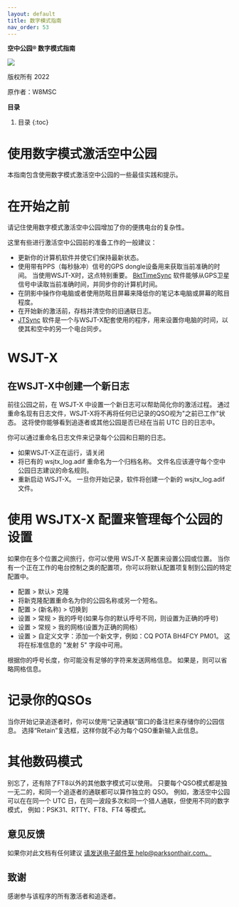 ```yaml
---
layout: default
title: 数字模式指南
nav_order: 53
---
```


**空中公园® 数字模式指南**

![](/assets/images/pota-256x256.png)

版权所有 2022

原作者：W8MSC


**目录**
1. 目录
{:toc}

# 使用数字模式激活空中公园

本指南包含使用数字模式激活空中公园的一些最佳实践和提示。


# 在开始之前

请记住使用数字模式激活空中公园增加了你的便携电台的复杂性。

这里有些进行激活空中公园前的准备工作的一般建议：

* 更新你的计算机软件并使它们保持最新状态。
* 使用带有PPS（每秒脉冲）信号的GPS dongle设备用来获取当前准确的时间。 当使用WSJT-X时，这点特别重要。 [BktTimeSync](https://www.maniaradio.it/en/bkttimesync.html) 软件能够从GPS卫星信号中读取当前准确时间，并同步你的计算机时间。
* 在阴影中操作你电脑或者使用防眩目屏幕来降低你的笔记本电脑或屏幕的眩目程度。
* 在开始新的激活前，存档并清空你的旧通联日志。
* [JTSync](http://www.dxshell.com/jtsync.html) 软件是一个与WSJT-X配套使用的程序，用来设置你电脑的时间，以使其和空中的另一个电台同步。


# WSJT-X

## 在WSJT-X中创建一个新日志

前往公园之前，在 WSJT-X 中设置一个新日志可以帮助简化你的激活过程。 通过重命名现有日志文件，WSJT-X将不再将任何已记录的QSO视为"之前已工作"状态。 这将使你能够看到追逐者或其他公园是否已经在当前 UTC 日的日志中。

你可以通过重命名日志文件来记录每个公园和日期的日志。

* 如果WSJT-X正在运行，请关闭
* 将已有的 wsjtx_log.adif 重命名为一个归档名称。 文件名应该遵守每个空中公园日志建议的命名规则。
* 重新启动 WSJT-X。 一旦你开始记录，软件将创建一个新的 wsjtx_log.adif 文件。


# 使用 WSJTX-X 配置来管理每个公园的设置

如果你在多个位置之间旅行，你可以使用 WSJT-X 配置来设置公园或位置。 当你有一个正在工作的电台控制之类的配置项，你可以将默认配置项复制到公园的特定配置中。

* 配置 > 默认> 克隆
* 将新克隆配置重命名为你的公园名称或另一个短名。
* 配置 > (新名称) > 切换到
* 设置 > 常规 > 我的呼号(如果与你的默认呼号不同，则设置为正确的呼号)
* 设置 > 常规 > 我的网格(设置为正确的网格）
* 设置 > 自定义文字：添加一个新文字，例如：CQ POTA BH4FCY PM01。 这将在标准信息的 "发射 5" 字段中可用。

根据你的呼号长度，你可能没有足够的字符来发送网格信息。 如果是，则可以省略网格信息。

# 记录你的QSOs

当你开始记录追逐者时，你可以使用“记录通联”窗口的备注栏来存储你的公园信息。 选择“Retain”复选框，这样你就不必为每个QSO重新输入此信息。

# 其他数码模式

别忘了，还有除了FT8以外的其他数字模式可以使用。 只要每个QSO模式都是独一无二的，和同一个追逐者的通联都可以算作独立的 QSO。 例如，激活空中公园可以在在同一个 UTC 日，在同一波段多次和同一个猎人通联，但使用不同的数字模式， 例如：PSK31、RTTY、FT8、FT4 等模式。

## 意见反馈

如果你对此文档有任何建议 [请发送电子邮件至 help@parksonthair.com。](mailto:help@parksonthair.com)

## 致谢

感谢参与该程序的所有激活者和追逐者。
